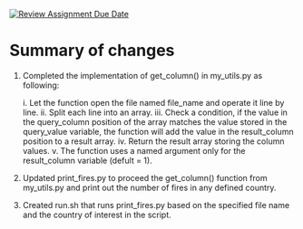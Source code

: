 [![Review Assignment Due Date](https://classroom.github.com/assets/deadline-readme-button-24ddc0f5d75046c5622901739e7c5dd533143b0c8e959d652212380cedb1ea36.svg)](https://classroom.github.com/a/oQi7O4AA)
# Summary of changes
1. Completed the implementation of get_column() in my_utils.py as following:
   
   i.  Let the function open the file named file_name and operate it line by line.
   ii. Split each line into an array.
   iii. Check a condition, if the value in the query_column position of the array matches the value stored in the query_value variable, the function will add the value in the result_column position to a result array.
   iv. Return the result array storing the column values.
   v. The function uses a named argument only for the result_column variable (defult = 1).

2. Updated print_fires.py to proceed the get_column() function from my_utils.py and print out the number of fires in any defined country.

3. Created run.sh that runs print_fires.py based on the specified file name and the country of interest in the script.
